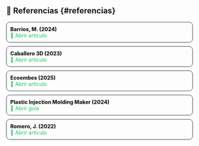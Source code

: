 ## 🔗 Referencias {#referencias}

<ul style="list-style:none; padding-left:0; display:grid; grid-template-columns:repeat(auto-fit,minmax(260px,1fr)); gap:10px;">
  <li style="border:1px solid #1f2937; border-radius:10px; padding:10px;">
    <strong style="font-weight:800;">Barrios, M. (2024)</strong><br>
    <a href="https://gtaambiental.com/reciclaje-mecanico-y-quimico/" target="_blank" style="text-decoration:none; color:#22c55e;">🔗 Abrir artículo</a>
  </li>
  <li style="border:1px solid #1f2937; border-radius:10px; padding:10px;">
    <strong style="font-weight:800;">Caballero 3D (2023)</strong><br>
    <a href="https://caballero3d.com/pla/" target="_blank" style="text-decoration:none; color:#22c55e;">🔗 Abrir artículo</a>
  </li>
  <li style="border:1px solid #1f2937; border-radius:10px; padding:10px;">
    <strong style="font-weight:800;">Ecoembes (2025)</strong><br>
    <a href="https://reducereutilizarecicla.org/plastico-pla-usos-reciclaje/" target="_blank" style="text-decoration:none; color:#22c55e;">🔗 Abrir artículo</a>
  </li>
  <li style="border:1px solid #1f2937; border-radius:10px; padding:10px;">
    <strong style="font-weight:800;">Plastic Injection Molding Maker (2024)</strong><br>
    <a href="https://www.djmolding.com/es/pla-injection-molding-a-comprehensive-guide/" target="_blank" style="text-decoration:none; color:#22c55e;">🔗 Abrir guía</a>
  </li>
  <li style="border:1px solid #1f2937; border-radius:10px; padding:10px;">
    <strong style="font-weight:800;">Romero, J. (2022)</strong><br>
    <a href="https://sicnova3d.com/blog/experiencias-3d/que-es-el-pla-en-impresion-3d-y-para-que-se-utiliza/" target="_blank" style="text-decoration:none; color:#22c55e;">🔗 Abrir artículo</a>
  </li>
</ul>
